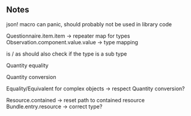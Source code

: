 ## Notes

json! macro can panic, should probably not be used in library code

Questionnaire.item.item -> repeater map for types
Observation.component.value.value -> type mapping

is / as should also check if the type is a sub type

Quantity equality

Quantity conversion

Equality/Equivalent for complex objects -> respect Quantity conversion?

Resource.contained -> reset path to contained resource
Bundle.entry.resource -> correct type?